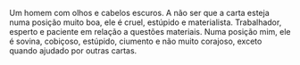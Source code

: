 Um homem com olhos e cabelos escuros. A não ser que a carta esteja numa
posição muito boa, ele é cruel, estúpido e materialista. Trabalhador, esperto
e paciente em relação a questões materiais. Numa posição mim, ele é sovina,
cobiçoso, estúpido, ciumento e não muito corajoso, exceto quando ajudado por
outras cartas.

